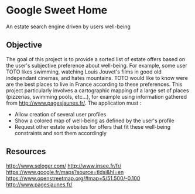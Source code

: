 # Google Sweet Home
An estate search engine driven by users well-being

## Objective

The goal of this project is to provide a sorted list of estate offers based on the user's subjective preference about well-being.
For example, some user TOTO likes swimming, watching Louis Jouvet's films in good old independant cinemas, and hates mountains. 
TOTO would like to know were are the best places to live in France according to these preferences. 
This project particularly involves a cartographic mapping of a large set of places (pizzerias, swimming pools, etc...), 
for example using information gathered from http://www.pagesjaunes.fr/. 
The application must :
* Allow creation of several user profiles
* Show a colored map of well-being as defined by the user's profile
* Request other estate websites for offers that fit these well-being constraints and sort them accordingly

## Resources

http://www.seloger.com/
http://www.insee.fr/fr/
https://www.google.fr/maps?source=tldsi&hl=en
https://www.openstreetmap.org/#map=5/51.500/-0.100
http://www.pagesjaunes.fr/
